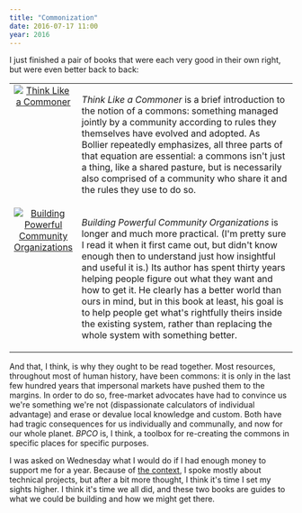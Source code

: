```yaml
---
title: "Commonization"
date: 2016-07-17 11:00
year: 2016
---
```

<p>
  I just finished a pair of books that were each very good in their own right,
  but were even better back to back:
</p>
<table cellpadding="5">
  <tr>
    <td align="center" width="20%" valign="top">
      <a href="https://www.amazon.com/Think-Like-Commoner-Introduction-Commons/dp/0865717680/">
	<img src="{{'/files/2016/07/think-like-a-commoner.jpg' | relative_url}}" alt="Think Like a Commoner" />
      </a>
    </td>
    <td valign="top">
      <p>
	<em>Think Like a Commoner</em> is a brief introduction to the notion of a commons:
	something managed jointly by a community according to rules they themselves have evolved and adopted.
	As Bollier repeatedly emphasizes,
	all three parts of that equation are essential:
	a commons isn't just a thing,
	like a shared pasture,
	but is necessarily also comprised of a community who share it
	and the rules they use to do so.
      </p>
    </td>
  </tr>
  <tr>
    <td align="center" width="20%" valign="top">
      <a href="https://www.amazon.com/Building-Powerful-Community-Organizations-Personal/dp/0977151808/">
	<img src="{{'/files/2016/07/building-powerful-community-organizations.jpg' | relative_url}}" alt="Building Powerful Community Organizations" />
      </a>
    </td>
    <td valign="top">
      <p>
	<em>Building Powerful Community Organizations</em> is longer and much more practical.
	(I'm pretty sure I read it when it first came out,
	but didn't know enough then to understand just how insightful and useful it is.)
	Its author has spent thirty years helping people figure out what they want and how to get it.
	He clearly has a better world than ours in mind,
	but in this book at least,
	his goal is to help people get what's rightfully theirs inside the existing system,
	rather than replacing the whole system with something better.
      </p>
    </td>
  </tr>
</table>
<p>
  And that, I think, is why they ought to be read together.
  Most resources, throughout most of human history, have been commons:
  it is only in the last few hundred years that impersonal markets have pushed them to the margins.
  In order to do so,
  free-market advocates have had to convince us we're something we're not
  (dispassionate calculators of individual advantage)
  and erase or devalue local knowledge and custom.
  Both have had tragic consequences for us individually and communally,
  and now for our whole planet.
  <em>BPCO</em> is,
  I think,
  a toolbox for re-creating the commons in specific places for specific purposes.
</p>
<p>
  I was asked on Wednesday what I would do if I had enough money to support me for a year.
  Because of <a href="http://scipy2016.scipy.org">the context</a>,
  I spoke mostly about technical projects,
  but after a bit more thought,
  I think it's time I set my sights higher.
  I think it's time we all did,
  and these two books are guides to what we could be building
  and how we might get there.
</p>
